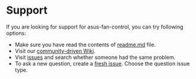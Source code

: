 # Support

If you are looking for support for asus-fan-control, you can try following options:

* Make sure you have read the contents of [readme.md](readme.md) file.
* Visit our [community-driven Wiki](https://github.com/dominiksalvet/asus-fan-control/wiki).
* Visit [issues](https://github.com/dominiksalvet/asus-fan-control/issues) and search whether someone had the same problem.
* To ask a new question, create a [fresh issue](https://github.com/dominiksalvet/asus-fan-control/issues/new/choose). Choose the question issue type.
